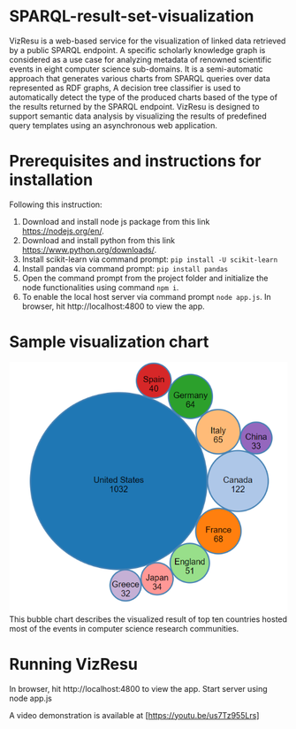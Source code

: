 # SPARQL-result-set-visualization
VizResu is a web-based service for the visualization of linked data retrieved by a public SPARQL endpoint.
A specific scholarly knowledge graph is considered as a use case for analyzing metadata of renowned scientific events in eight computer science sub-domains.
It is a semi-automatic approach that generates various charts from SPARQL queries over data represented as RDF graphs,
A decision tree classifier is used to automatically detect the type of the produced charts based of the type of the results returned by the SPARQL endpoint.
VizResu is designed to support semantic data analysis by visualizing the results of predefined query templates using an asynchronous web application.


# Prerequisites and instructions for installation
Following this instruction:
1. Download and install node js package from this link https://nodejs.org/en/.
2. Download and install python from this link https://www.python.org/downloads/.
3. Install scikit-learn via command prompt:
   `pip install -U scikit-learn`
4. Install pandas via command prompt:
  `pip install pandas`
5. Open the command prompt from the project folder and initialize the node functionalities using command
  `npm i`.
6. To enable the local host server via command prompt `node app.js`. In browser, hit http://localhost:4800 to view the app. 
# Sample visualization chart
![Bubble chart](/client/images/bubble.PNG)
This bubble chart describes the visualized result of top ten countries hosted most of the events in computer science research communities.
# Running VizResu

In browser, hit http://localhost:4800 to view the app.
Start server using node app.js

A video demonstration is available at [https://youtu.be/us7Tz955Lrs]
